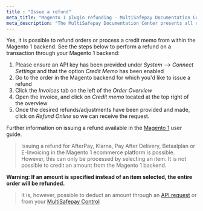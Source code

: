 ```yaml
---
title : "Issue a refund"
meta_title: "Magento 1 plugin refunding - MultiSafepay Documentation Center"
meta_description: "The MultiSafepay Documentation Center presents all relevant information about our Plugins and API. You can also find support pages for Payment Methods, Tools and General Questions as well as the contact details of our Support and Integration Teams."
---
```

Yes, it is possible to refund orders or process a credit memo from within the Magento 1 backend. See the steps below to perform a refund on a transaction through your Magento 1 backend:

1. Please ensure an API key has been provided under _System_ --> _Connect Settings_ and that the option _Credit Memo_ has been enabled
2. Go to the order in the Magento backend for which you'd like to issue a refund
3. Click the _Invoices_ tab on the left of the _Order Overview_
4. Open the invoice, and click on _Credit memo_ located at the top right of the overview
5. Once the desired refunds/adjustments have been provided and made, click on _Refund Online_ so we can receive the request.

Further information on issuing a refund available in the [Magento 1](https://docs.magento.com/m1/ce/user_guide/order-processing/credit-memo-create.html) user guide. 

> Issuing a refund for AfterPay, Klarna, Pay After Delivery, Betaalplan or E-Invoicing in the Magento 1 ecommerce platform is possible. However, this can only be processed by selecting an item. It is not possible to credit an amount from the Magento 1 backend.

**Warning: If an amount is specified instead of an item selected, the entire order will be refunded.**
 
> It is, however, possible to deduct an amount through an [API request](/api/#refund-with-shopping-cart) or from your [MultiSafepay Control](https://merchant.multisafepay.com)






